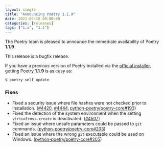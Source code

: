 ```yaml
---
layout: single
title: "Announcing Poetry 1.1.9"
date: 2021-09-18 00:00:00
categories: [releases]
tags: ["1.x", "1.1"]
---
```


The Poetry team is pleased to announce the immediate availability of Poetry **1.1.9**.

<!--more-->

This release is a bugfix release.

If you have a previous version of Poetry installed via the [official installer](/docs/#installation),
getting Poetry **1.1.9** is as easy as:

```bash
$ poetry self update
```

### Fixes

- Fixed a security issue where file hashes were not checked prior to installation. ([#4420](https://github.com/python-poetry/poetry/pull/4420), [#4444](https://github.com/python-poetry/poetry/pull/4444), [python-poetry/poetry-core#193](https://github.com/python-poetry/poetry-core/pull/193))
- Fixed the detection of the system environment when the setting `virtualenvs.create` is deactivated. ([#4507](https://github.com/python-poetry/poetry/pull/4507))
- Fixed an issue where unsafe parameters could be passed to `git` commands. ([python-poetry/poetry-core#203](https://github.com/python-poetry/poetry-core/pull/203))
- Fixed an issue where the wrong `git` executable could be used on Windows. ([python-poetry/poetry-core#205](https://github.com/python-poetry/poetry-core/pull/205))
